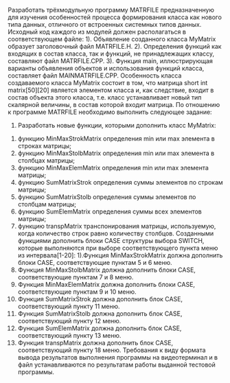 Разработать трёхмодульную программу MATRFILE предназначенную для изучения особенностей процесса формирования класса как нового типа данных, отличного от встроенных системных типов данных.
Исходный код каждого из модулей должен располагаться в соответствующем файле:
1). Объявление созданного класса MyMatrix образует заголовочный файл MATRFILE.H.
2). Определения функций как входящих в состав класса, так и функций, не принадлежащих классу, составляют файл MATRFILE.CPP.
3). Функция main, иллюстрирующая варианты объявления объектов и использования функций класса, составляет файл MAINMATRFILE.CPP.
Особенность класса создаваемого класса MyMatrix состоит в том, что матрица short int matrix[50][20] является элементом класса и, как следствие, входит в состав объекта этого класса, т.е. класс устанавливает новый тип скалярной величины, в состав которой входит матрица.
По отношению к программе MATRFILE необходимо выполнить следующее задание:
1. Разработать новые функции, которыми дополнить класс MyMatrix:
1) функцию MinMaxStrokMatrix определения min или max элемента в строках матрицы;
2) функцию MinMaxStolbMatrix определения min или max элемента в столбцах матрицы;
3) функцию MinMaxElemMatrix определения min или max элемента матрицы;
4) функцию SumMatrixStrok определения суммы элементов по строкам матрицы;
5) функцию SumMatrixStolb определения суммы элементов по столбцам матрицы;
6) функцию SumElemMatrix определения суммы всех элементов матрицы;
7) функцию transpMatrix транспонирования матрицы, используемую, когда количество строк равно количеству столбцов.
Созданными функциями дополнить блоки CASE структуры выбора SWITCH, которые выполняются при выборе соответствующего пункта меню из интервала[1-20]:
1).Функция MinMaxStrokMatrix должна дополнить блоки CASE, соответствующие пунктам 5 и 6 меню.
2) Функция MinMaxStolbMatrix должна дополнить блоки CASE, соответствующие пунктам 7 и 8 меню.
3) Функция MinMaxElemMatrix должна дополнить блоки CASE, соответствующие пунктам 9 и 10 меню.
4) Функция SumMatrixStrok должна дополнить блок CASE, соответствующий пункту 11 меню.
5) Функция SumMatrixStolb должна дополнить блок CASE, соответствующий пункту 12 меню.
6) Функция SumElemMatrix должна дополнить блок CASE, соответствующий пункту 13 меню.
7) Функция transpMatrix должна дополнить блок CASE, соответствующий пункту 18 меню.
Требования к виду формата вывода результатов выполнения программы на видеотерминал и в файл устанавливаются по результатам работы выданной тестовой программы.